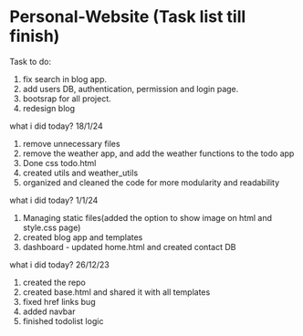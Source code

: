# Personal-Website (Task list till finish)

Task to do:
1. fix search in blog app.
2. add users DB, authentication, permission and login page.
3. bootsrap for all project.
4. redesign blog

what i did today? 18/1/24
1. remove unnecessary files
2. remove the weather app, and add the weather functions to the todo app
3. Done css todo.html
4. created utils and weather_utils 
5. organized and cleaned the code for more modularity and readability

what i did today? 1/1/24
1. Managing static files(added the option to show image on html and style.css page)
2. created blog app and templates
3. dashboard - updated home.html and created contact DB


what i did today? 26/12/23
1. created the repo
2. created base.html and shared it with all templates
3. fixed href links bug
4. added navbar
5. finished todolist logic

